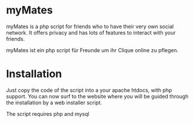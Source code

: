 # myMates

myMates is a php script for friends who to have their very own social network.
It offers privacy and has lots of features to interact with your friends. 

myMates ist ein php script für Freunde um ihr Clique online zu pflegen.

# Installation

Just copy the code of the script into a your apache htdocs, with php support. You can now surf to the website where you will be guided through the installation by a web installer script. 

The script requires php and mysql
